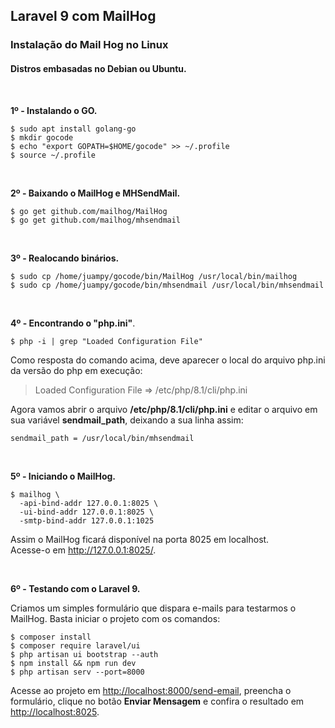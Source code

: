 
## Laravel 9 com MailHog


### Instalação do Mail Hog no Linux
#### Distros embasadas no Debian ou Ubuntu.

<br/>  
<p>
<strong>1º - Instalando o GO.</strong>
</p>

```
$ sudo apt install golang-go
$ mkdir gocode
$ echo "export GOPATH=$HOME/gocode" >> ~/.profile
$ source ~/.profile
```
<br/>
<p>
<strong>2º - Baixando o MailHog e MHSendMail.</strong>
</p>

```
$ go get github.com/mailhog/MailHog
$ go get github.com/mailhog/mhsendmail
```
<br/>
<p>
<strong>3º - Realocando binários.</strong>
</p>

```
$ sudo cp /home/juampy/gocode/bin/MailHog /usr/local/bin/mailhog
$ sudo cp /home/juampy/gocode/bin/mhsendmail /usr/local/bin/mhsendmail
```
<br/>
<p>
<strong>4º - Encontrando o "php.ini"</strong>. 
</p>

```
$ php -i | grep "Loaded Configuration File"
```
Como resposta do comando acima, deve aparecer o local do arquivo php.ini da versão do php em execução:

> Loaded Configuration File => /etc/php/8.1/cli/php.ini

Agora vamos abrir o arquivo <strong>/etc/php/8.1/cli/php.ini</strong> e editar o arquivo em sua variável <strong>sendmail_path</strong>, deixando a sua linha assim:

```
sendmail_path = /usr/local/bin/mhsendmail
```
<br/>
<p>
<strong>5º - Iniciando o MailHog.</strong>
</p>

```
$ mailhog \
  -api-bind-addr 127.0.0.1:8025 \
  -ui-bind-addr 127.0.0.1:8025 \
  -smtp-bind-addr 127.0.0.1:1025
```
Assim o MailHog ficará disponível na porta 8025 em localhost.<br/>
Acesse-o em http://127.0.0.1:8025/.

<br/>
<p>
<strong>6º - Testando com o Laravel 9.</strong>
</p>

Criamos um simples formulário que dispara e-mails para testarmos o MailHog. Basta iniciar o projeto com os comandos:

```
$ composer install
$ composer require laravel/ui
$ php artisan ui bootstrap --auth
$ npm install && npm run dev
$ php artisan serv --port=8000
```
Acesse ao projeto em [http://localhost:8000/send-email](http://localhost:8000/send-email), preencha o formulário, clique no botão <strong>Enviar Mensagem</strong> e confira o resultado em [http://localhost:8025](http://localhost:8025).



